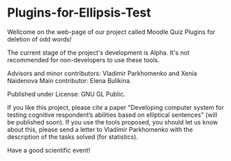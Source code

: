 # Plugins-for-Ellipsis-Test
Wellcome on the web-page of our project called Moodle Quiz Plugins for deletion of odd words!

The current stage of the project's development is Alpha. It's not recommended for non-developers to use these tools.

Advisors and minor contributors: Vladimir Parkhomenko and  Xenia Naidenova
Main contributor: Elena Bulikina.

Published under License: GNU GL Public.

If you like this project, please cite a paper "Developing computer system for testing cognitive respondent’s abilities based on elliptical sentences" (will be published soon). If you use the tools proposed, you should let us know about this, please send a letter to Vladimir Parkhomenko with the description of the tasks solved (for statistics).

Have a good scientific event!

